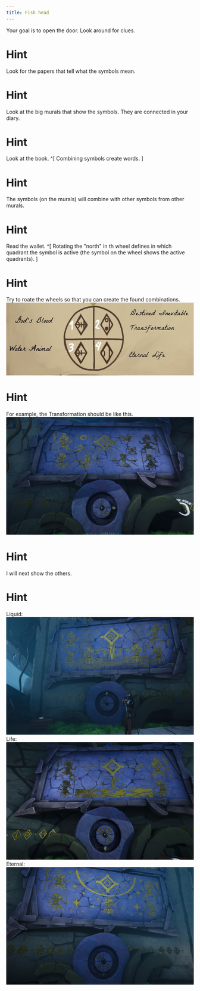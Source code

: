 ```yaml
---
title: Fish head
---
```


Your goal is to open the door. Look around for clues.

# Hint
Look for the papers that tell what the symbols mean.

# Hint
Look at the big murals that show the symbols. They are connected in your diary.

# Hint
Look at the book. ^[ Combining symbols create words. ]

# Hint
The symbols (on the murals) will combine with other symbols from other murals.

# Hint
Read the wallet. ^[ Rotating the "north" in th wheel defines in which quadrant the symbol is active (the symbol on the wheel shows the active quadrants). ]

# Hint
Try to roate the wheels so that you can create the found combinations.
![combined symbols](combined_symbols.jpg)

# Hint
For example, the Transformation should be like this.
![Transformation](transformation.jpg)

# Hint
I will next show the others.

# Hint
Liquid:
![Liquid](liquid.jpg)
Life:
![Life](life.jpg)
Eternal:
![Eternal](eternal.jpg)

